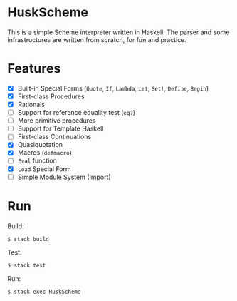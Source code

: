 # HuskScheme
This is a simple Scheme interpreter written in Haskell. The parser and some infrastructures are written from scratch, for fun and practice.

# Features

- [x] Built-in Special Forms (`Quote`, `If`, `Lambda`, `Let`, `Set!`, `Define`, `Begin`)
- [x] First-class Procedures
- [x] Rationals
- [ ] Support for reference equality test (`eq?`)
- [ ] More primitive procedures
- [ ] Support for Template Haskell
- [ ] First-class Continuations
- [x] Quasiquotation
- [x] Macros (`defmacro`)
- [ ] `Eval` function
- [x] `Load` Special Form
- [ ] Simple Module System (Import)

# Run

Build:
```shell
$ stack build
```

Test:
```shell
$ stack test
```

Run:
```shell
$ stack exec HuskScheme
```
